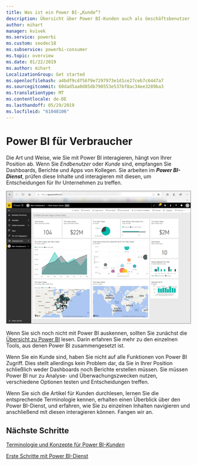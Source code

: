 ```yaml
---
title: Was ist ein Power BI-„Kunde“?
description: Übersicht über Power BI-Kunden auch als Geschäftsbenutzer oder Endbenutzer bekannt.
author: mihart
manager: kvivek
ms.service: powerbi
ms.custom: seodec18
ms.subservice: powerbi-consumer
ms.topic: overview
ms.date: 01/22/2019
ms.author: mihart
LocalizationGroup: Get started
ms.openlocfilehash: a4bdf9cdf56f9e7297973e1d1ce27ceb7c6447a7
ms.sourcegitcommit: 60dad5aa0d85db790553e537bf8ac34ee3289ba3
ms.translationtype: MT
ms.contentlocale: de-DE
ms.lasthandoff: 05/29/2019
ms.locfileid: "61048106"
---
```

<!-- fold this topic into existing topics -->
# <a name="power-bi-for-consumers"></a>Power BI für Verbraucher
Die Art und Weise, wie Sie mit Power BI interagieren, hängt von Ihrer Position ab. Wenn Sie *Endbenutzer* oder *Kunde* sind, empfangen Sie Dashboards, Berichte und Apps von Kollegen. Sie arbeiten im ***Power BI-Dienst***, prüfen diese Inhalte und interagieren mit diesen, um Entscheidungen für Ihr Unternehmen zu treffen.

![Power BI-Dashboard](media/end-user-consumer/power-bi-service.png)

Wenn Sie sich noch nicht mit Power BI auskennen, sollten Sie zunächst die [Übersicht zu Power BI](../power-bi-overview.md) lesen. Darin erfahren Sie mehr zu den einzelnen Tools, aus denen Power BI zusammengesetzt ist.

Wenn Sie ein Kunde sind, haben Sie nicht auf alle Funktionen von Power BI Zugriff. Dies stellt allerdings kein Problem dar, da Sie in Ihrer Position schließlich weder Dashboards noch Berichte erstellen müssen. Sie müssen Power BI nur zu Analyse- und Überwachungszwecken nutzen, verschiedene Optionen testen und Entscheidungen treffen.

Wenn Sie sich die Artikel für Kunden durchlesen, lernen Sie die entsprechende Terminologie kennen, erhalten einen Überblick über den Power BI-Dienst, und erfahren, wie Sie zu einzelnen Inhalten navigieren und anschließend mit diesen interagieren können.  Fangen wir an.

## <a name="next-steps"></a>Nächste Schritte

[Terminologie und Konzepte für Power BI-*Kunden*](end-user-basic-concepts.md)

<!-- [Get started guide for *consumers*] -->
[Erste Schritte mit Power BI-Dienst](../service-get-started.md)

